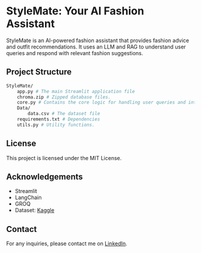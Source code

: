 # StyleMate: Your AI Fashion Assistant

StyleMate is an AI-powered fashion assistant that provides fashion advice and outfit recommendations. It uses an LLM and RAG to understand user queries and respond with relevant fashion suggestions.

## Project Structure

```bash
StyleMate/
    app.py # The main Streamlit application file
    chroma.zip # Zipped database files.
    core.py # Contains the core logic for handling user queries and interacting with the AI model.
    Data/
        data.csv # The dataset file
    requirements.txt # Dependencies
    utils.py # Utility functions.
```

## License

This project is licensed under the MIT License.

## Acknowledgements

- Streamlit
- LangChain
- GROQ
- Dataset: [Kaggle](https://www.kaggle.com/datasets/tiyabk/sustainable-fashion?select=sustainable_fashion.csv)

## Contact

For any inquiries, please contact me on [LinkedIn](https://www.linkedin.com/in/bhaskar-bordoloi-74390b341/).

